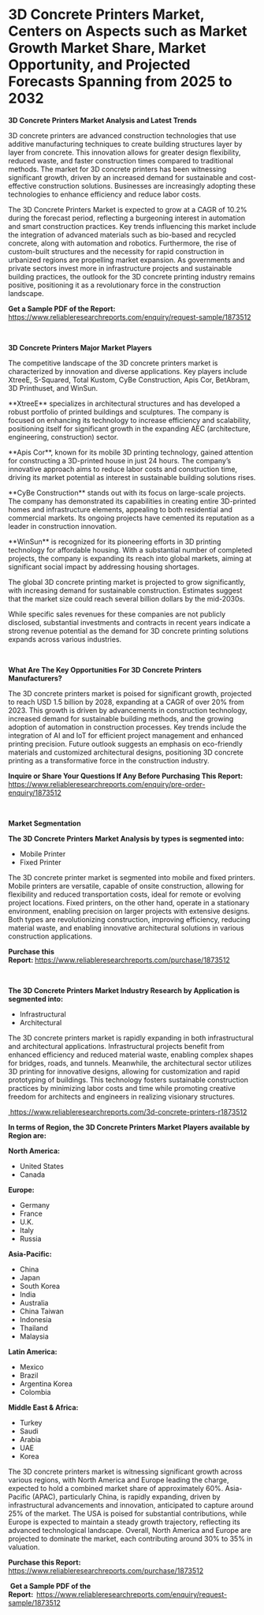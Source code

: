 <p><h1>3D Concrete Printers Market, Centers on Aspects such as Market Growth Market Share, Market Opportunity, and Projected Forecasts Spanning from 2025 to 2032</h1></p><p><strong>3D Concrete Printers Market Analysis and Latest Trends</strong></p>
<p><p>3D concrete printers are advanced construction technologies that use additive manufacturing techniques to create building structures layer by layer from concrete. This innovation allows for greater design flexibility, reduced waste, and faster construction times compared to traditional methods. The market for 3D concrete printers has been witnessing significant growth, driven by an increased demand for sustainable and cost-effective construction solutions. Businesses are increasingly adopting these technologies to enhance efficiency and reduce labor costs.</p><p>The 3D Concrete Printers Market is expected to grow at a CAGR of 10.2% during the forecast period, reflecting a burgeoning interest in automation and smart construction practices. Key trends influencing this market include the integration of advanced materials such as bio-based and recycled concrete, along with automation and robotics. Furthermore, the rise of custom-built structures and the necessity for rapid construction in urbanized regions are propelling market expansion. As governments and private sectors invest more in infrastructure projects and sustainable building practices, the outlook for the 3D concrete printing industry remains positive, positioning it as a revolutionary force in the construction landscape.</p></p>
<p><strong>Get a Sample PDF of the Report:&nbsp;</strong> <a href="https://www.reliableresearchreports.com/enquiry/request-sample/1873512?utm_campaign=2739&utm_medium=2&utm_source=Github&utm_content=ia&utm_term=16042025&utm_id=3d-concrete-printers">https://www.reliableresearchreports.com/enquiry/request-sample/1873512</a></p>
<p>&nbsp;</p>
<p><strong>3D Concrete Printers Major Market Players</strong></p>
<p><p>The competitive landscape of the 3D concrete printers market is characterized by innovation and diverse applications. Key players include XtreeE, S-Squared, Total Kustom, CyBe Construction, Apis Cor, BetAbram, 3D Printhuset, and WinSun.</p><p>**XtreeE** specializes in architectural structures and has developed a robust portfolio of printed buildings and sculptures. The company is focused on enhancing its technology to increase efficiency and scalability, positioning itself for significant growth in the expanding AEC (architecture, engineering, construction) sector.</p><p>**Apis Cor**, known for its mobile 3D printing technology, gained attention for constructing a 3D-printed house in just 24 hours. The company’s innovative approach aims to reduce labor costs and construction time, driving its market potential as interest in sustainable building solutions rises.</p><p>**CyBe Construction** stands out with its focus on large-scale projects. The company has demonstrated its capabilities in creating entire 3D-printed homes and infrastructure elements, appealing to both residential and commercial markets. Its ongoing projects have cemented its reputation as a leader in construction innovation.</p><p>**WinSun** is recognized for its pioneering efforts in 3D printing technology for affordable housing. With a substantial number of completed projects, the company is expanding its reach into global markets, aiming at significant social impact by addressing housing shortages. </p><p>The global 3D concrete printing market is projected to grow significantly, with increasing demand for sustainable construction. Estimates suggest that the market size could reach several billion dollars by the mid-2030s. </p><p>While specific sales revenues for these companies are not publicly disclosed, substantial investments and contracts in recent years indicate a strong revenue potential as the demand for 3D concrete printing solutions expands across various industries.</p></p>
<p>&nbsp;</p>
<p><strong>What Are The Key Opportunities For 3D Concrete Printers Manufacturers?</strong></p>
<p><p>The 3D concrete printers market is poised for significant growth, projected to reach USD 1.5 billion by 2028, expanding at a CAGR of over 20% from 2023. This growth is driven by advancements in construction technology, increased demand for sustainable building methods, and the growing adoption of automation in construction processes. Key trends include the integration of AI and IoT for efficient project management and enhanced printing precision. Future outlook suggests an emphasis on eco-friendly materials and customized architectural designs, positioning 3D concrete printing as a transformative force in the construction industry.</p></p>
<p><strong>Inquire or Share Your Questions If Any Before Purchasing This Report:</strong> <a href="https://www.reliableresearchreports.com/enquiry/pre-order-enquiry/1873512?utm_campaign=2739&utm_medium=2&utm_source=Github&utm_content=ia&utm_term=16042025&utm_id=3d-concrete-printers">https://www.reliableresearchreports.com/enquiry/pre-order-enquiry/1873512</a></p>
<p>&nbsp;</p>
<p><strong>Market Segmentation</strong></p>
<p><strong>The 3D Concrete Printers Market Analysis by types is segmented into:</strong></p>
<p><ul><li>Mobile Printer</li><li>Fixed Printer</li></ul></p>
<p><p>The 3D concrete printer market is segmented into mobile and fixed printers. Mobile printers are versatile, capable of onsite construction, allowing for flexibility and reduced transportation costs, ideal for remote or evolving project locations. Fixed printers, on the other hand, operate in a stationary environment, enabling precision on larger projects with extensive designs. Both types are revolutionizing construction, improving efficiency, reducing material waste, and enabling innovative architectural solutions in various construction applications.</p></p>
<p><strong>Purchase this Report:&nbsp;</strong><a href="https://www.reliableresearchreports.com/purchase/1873512?utm_campaign=2739&utm_medium=2&utm_source=Github&utm_content=ia&utm_term=16042025&utm_id=3d-concrete-printers">https://www.reliableresearchreports.com/purchase/1873512</a></p>
<p>&nbsp;</p>
<p><strong>The 3D Concrete Printers Market Industry Research by Application is segmented into:</strong></p>
<p><ul><li>Infrastructural</li><li>Architectural</li></ul></p>
<p><p>The 3D concrete printers market is rapidly expanding in both infrastructural and architectural applications. Infrastructural projects benefit from enhanced efficiency and reduced material waste, enabling complex shapes for bridges, roads, and tunnels. Meanwhile, the architectural sector utilizes 3D printing for innovative designs, allowing for customization and rapid prototyping of buildings. This technology fosters sustainable construction practices by minimizing labor costs and time while promoting creative freedom for architects and engineers in realizing visionary structures.</p></p>
<p><a href="https://www.reliableresearchreports.com/3d-concrete-printers-r1873512?utm_campaign=2739&utm_medium=2&utm_source=Github&utm_content=ia&utm_term=16042025&utm_id=3d-concrete-printers">&nbsp;https://www.reliableresearchreports.com/3d-concrete-printers-r1873512</a></p>
<p><strong>In terms of Region, the 3D Concrete Printers Market Players available by Region are:</strong></p>
<p>
    <p> <strong> North America: </strong>
        <ul>
            <li>United States</li>
            <li>Canada</li>
        </ul>
        </p> 
    <p> <strong> Europe: </strong>
        <ul>
            <li>Germany</li>
            <li>France</li>
            <li>U.K.</li>
            <li>Italy</li>
            <li>Russia</li>
        </ul>
        </p> 
    <p> <strong> Asia-Pacific: </strong>
        <ul>
            <li>China</li>
            <li>Japan</li>
            <li>South Korea</li>
            <li>India</li>
            <li>Australia</li>
            <li>China Taiwan</li>
            <li>Indonesia</li>
            <li>Thailand</li>
            <li>Malaysia</li>
        </ul>
        </p> 
    <p> <strong> Latin America: </strong>
        <ul>
            <li>Mexico</li>
            <li>Brazil</li>
            <li>Argentina Korea</li>
            <li>Colombia</li>
        </ul>
        </p> 
    <p> <strong> Middle East & Africa: </strong>
        <ul>
            <li>Turkey</li>
            <li>Saudi</li>
            <li>Arabia</li>
            <li>UAE</li>
            <li>Korea</li>
        </ul>
    </p>
    </p>
<p><p>The 3D concrete printers market is witnessing significant growth across various regions, with North America and Europe leading the charge, expected to hold a combined market share of approximately 60%. Asia-Pacific (APAC), particularly China, is rapidly expanding, driven by infrastructural advancements and innovation, anticipated to capture around 25% of the market. The USA is poised for substantial contributions, while Europe is expected to maintain a steady growth trajectory, reflecting its advanced technological landscape. Overall, North America and Europe are projected to dominate the market, each contributing around 30% to 35% in valuation.</p></p>
<p><strong>Purchase this Report: </strong><a href="https://www.reliableresearchreports.com/purchase/1873512?utm_campaign=2739&utm_medium=2&utm_source=Github&utm_content=ia&utm_term=16042025&utm_id=3d-concrete-printers">https://www.reliableresearchreports.com/purchase/1873512</a></p>
<p>&nbsp;<strong>Get a Sample PDF of the Report:&nbsp;&nbsp;</strong><a href="https://www.reliableresearchreports.com/enquiry/request-sample/1873512?utm_campaign=2739&utm_medium=2&utm_source=Github&utm_content=ia&utm_term=16042025&utm_id=3d-concrete-printers">https://www.reliableresearchreports.com/enquiry/request-sample/1873512</a></p>
<p><strong></strong></p>
<p><p></p><p></p><p></p></p>